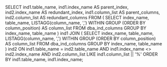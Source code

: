 
SELECT
    ind1.table_name,
    ind1.index_name AS parent_index,
    ind2.index_name AS redundant_index,
    ind1.column_list AS parent_columns,
    ind2.column_list AS redundant_columns
FROM (
    SELECT
        index_name,
        table_name,
        LISTAGG(column_name, ',') WITHIN GROUP (ORDER BY column_position) AS column_list
    FROM dba_ind_columns
    GROUP BY index_name, table_name
) ind1
JOIN (
    SELECT
        index_name,
        table_name,
        LISTAGG(column_name, ',') WITHIN GROUP (ORDER BY column_position) AS column_list
    FROM dba_ind_columns
    GROUP BY index_name, table_name
) ind2
ON ind1.table_name = ind2.table_name
   AND ind1.index_name <> ind2.index_name
   AND ind2.column_list LIKE ind1.column_list || '%'
ORDER BY ind1.table_name, ind1.index_name;


